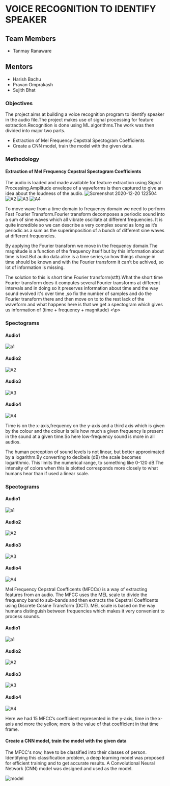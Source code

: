 
# VOICE RECOGNITION TO IDENTIFY SPEAKER

## Team Members
<ul>
 <li>Tanmay Ranaware</li>
 </ul>

## Mentors
<ul>
 <li>Harish Bachu</li>
<li>Pravan Omprakash</li>
 <li>Sujith Bhat</li>
</ul>

### Objectives
<p>
The project aims at building a voice recognition program to identify speaker in the audio file.The project makes use of signal processing for feature extraction.Recognition is done using ML algorithms.The work was then divided into major two parts.
 </p>
<ul>
 <li>Extraction of Mel Frequency Cepstral Spectogram Coefficients</li>
<li>Create a CNN model, train the model with the given data.</li>
 </ul>
 
### Methodology
#### Extraction of Mel Frequency Cepstral Spectogram Coefficients
The audio is loaded and made available for feature extraction using Signal Processing.Amplitude envelope of a waveforms is then  captured to  give an idea about the loudness of the audio.
![Screenshot 2020-12-20 122504](https://user-images.githubusercontent.com/56064349/102708405-ee124800-42c8-11eb-83df-46e08f0d9c75.png)
![A2](https://user-images.githubusercontent.com/56064349/102708429-14d07e80-42c9-11eb-971b-d0222dd2a5df.png)
![A3](https://user-images.githubusercontent.com/56064349/102708466-56612980-42c9-11eb-9fb4-fcb266b7c27a.png)
![A4](https://user-images.githubusercontent.com/56064349/102708480-7f81ba00-42c9-11eb-8dda-1ad23fffaaa6.png)

To move wave from a time domain to frequency domain we need to perform Fast Fourier Transform.Fourier transform decomposes a periodic sound into a sum of sine waves which all vibrate oscillate at different frequencies. It is quite incredible so we can describe a very complex sound as long as it’s periodic as a sum as the superimposition of a bunch of different sine waves at different frequencies.
<p>By applying the Fourier transform we move in the frequency domain.The magnitude is a function of the frequency itself but by this information about time is lost.But audio data alike is a time series,so how things change in time should be known and with the Fourier transform it can’t be achived, so lot of information is missing.
</p>
<p>
 The solution to this is short time Fourier transform(stft).What the short time Fourier transform does it computes several Fourier transforms at different intervals and in doing so it preserves information about time and the way sound evolved it's over time ,so  fix the number of samples  and do the Fourier transform there and then  move on to to the rest lack of the waveform and what happens here is that we get a spectogram which gives us information of (time + frequency + magnitude)
 <\p>
  
 ### Spectograms
 #### Audio1
 
 ![a1](https://user-images.githubusercontent.com/56064349/102709568-181c3800-42d2-11eb-8356-483c949b4c09.png)
 
 #### Audio2
 
 ![A2](https://user-images.githubusercontent.com/56064349/102709621-3d10ab00-42d2-11eb-8ed8-a4f2e209a279.png)

 #### Audio3

![A3](https://user-images.githubusercontent.com/56064349/102709678-852fcd80-42d2-11eb-92eb-87142e16f83c.png)
 
 #### Audio4
 
  ![A4](https://user-images.githubusercontent.com/56064349/102709686-8fea6280-42d2-11eb-9ec7-39de7e6abe34.png)
  
 Time is on the x-axis,frequency on the y-axis and a third axis which is given by the colour and the colour is tells how much a given frequency is present in the sound at a given time.So here low-frequency sound is more in all audios.
 
 The human perception of sound levels is not linear, but better approximated by a logarithm.By converting to decibels (dB) the scale becomes logarithmic. This limits the numerical range, to something like 0-120 dB.The intensity of colors when this is plotted corresponds more closely to what humans hear than if  used a linear scale.
 
 ### Spectograms
 
 #### Audio1
 
 ![a1](https://user-images.githubusercontent.com/56064349/102709881-7813de00-42d4-11eb-9f7f-e67f7eff82d5.png)
  
 #### Audio2
 
 ![A2](https://user-images.githubusercontent.com/56064349/102709883-7a763800-42d4-11eb-9065-3122de17df23.png)

 #### Audio3
 
 ![A3](https://user-images.githubusercontent.com/56064349/102709886-7cd89200-42d4-11eb-8766-24e9e414ac18.png)

 
 #### Audio4
 
 ![A4](https://user-images.githubusercontent.com/56064349/102709887-7ea25580-42d4-11eb-9849-f128fb54f556.png)
 
 
 Mel Frequency Cepstral Coefficents (MFCCs) is a way of extracting features from an audio. The MFCC uses the MEL scale to divide the frequency band to sub-bands and then extracts the Cepstral Coefficents using Discrete Cosine Transform (DCT). MEL scale is based on the way humans distinguish between frequencies which makes it very convenient to process sounds.
 
 #### Audio1
![a1](https://user-images.githubusercontent.com/56064349/102711109-48b59f00-42dd-11eb-9b3e-5a96280e6bc8.png)
 
 #### Audio2
![A2](https://user-images.githubusercontent.com/56064349/102711110-494e3580-42dd-11eb-82ab-5a190d115ed1.png)
 #### Audio3
![A3](https://user-images.githubusercontent.com/56064349/102711105-46ebdb80-42dd-11eb-8f5e-926f942e025f.png)
 #### Audio4
![A4](https://user-images.githubusercontent.com/56064349/102711106-481d0880-42dd-11eb-9cc7-ce489b03c545.png)
 
 
Here we had 15 MFCC’s coefficient represented in the y-axis, time in the x-axis and more the yellow, more is the value of that coefficient in that time frame.

#### Create a CNN model, train the model with the given data

The MFCC's now, have to be classified into their classes of person. Identifying this classification problem, a deep learning model was proposed for efficient training and to get accurate results. A Convolutional Neural Network (CNN) model was designed and used as the model.

![model](https://user-images.githubusercontent.com/56064349/102711322-b7472c80-42de-11eb-9640-57078fab696b.png)


 
 
 
 
   
    
    


